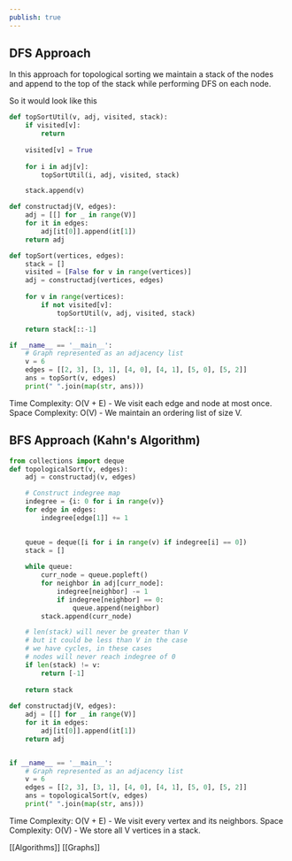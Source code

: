 ```yaml
---
publish: true
---
```


## DFS Approach 

In this approach for topological sorting we maintain a stack of the nodes and append to the top of the stack while performing DFS on each node. 

So it would look like this

```python
def topSortUtil(v, adj, visited, stack):
	if visited[v]:
		return
	
	visited[v] = True
	
	for i in adj[v]:
		topSortUtil(i, adj, visited, stack)

	stack.append(v)

def constructadj(V, edges):
    adj = [[] for _ in range(V)]
    for it in edges:
        adj[it[0]].append(it[1])
    return adj

def topSort(vertices, edges):
	stack = []
	visited = [False for v in range(vertices)]
	adj = constructadj(vertices, edges)
	
	for v in range(vertices):
		if not visited[v]:
			topSortUtil(v, adj, visited, stack)

	return stack[::-1]

if __name__ == '__main__':
    # Graph represented as an adjacency list
    v = 6
    edges = [[2, 3], [3, 1], [4, 0], [4, 1], [5, 0], [5, 2]]
    ans = topSort(v, edges)
    print(" ".join(map(str, ans)))
```


Time Complexity: O(V + E) - We visit each edge and node at most once.
Space Complexity: O(V) - We maintain an ordering list of size V.
## BFS Approach (Kahn's Algorithm)

```python
from collections import deque
def topologicalSort(v, edges):
	adj = constructadj(v, edges)

	# Construct indegree map
	indegree = {i: 0 for i in range(v)}
	for edge in edges:
		indegree[edge[1]] += 1

	
	queue = deque([i for i in range(v) if indegree[i] == 0])
	stack = []
	
	while queue:
		curr_node = queue.popleft()
		for neighbor in adj[curr_node]:
			indegree[neighbor] -= 1
			if indegree[neighbor] == 0:
				queue.append(neighbor)
		stack.append(curr_node)

	# len(stack) will never be greater than V
	# but it could be less than V in the case
	# we have cycles, in these cases 
	# nodes will never reach indegree of 0
	if len(stack) != v:
		return [-1]
	
	return stack
		
def constructadj(V, edges):
    adj = [[] for _ in range(V)]
    for it in edges:
        adj[it[0]].append(it[1])
    return adj


if __name__ == '__main__':
    # Graph represented as an adjacency list
    v = 6
    edges = [[2, 3], [3, 1], [4, 0], [4, 1], [5, 0], [5, 2]]
    ans = topologicalSort(v, edges)
    print(" ".join(map(str, ans)))
```


Time Complexity: O(V + E) - We visit every vertex and its neighbors.
Space Complexity: O(V) - We store all V vertices in a stack.


[[Algorithms]] [[Graphs]]